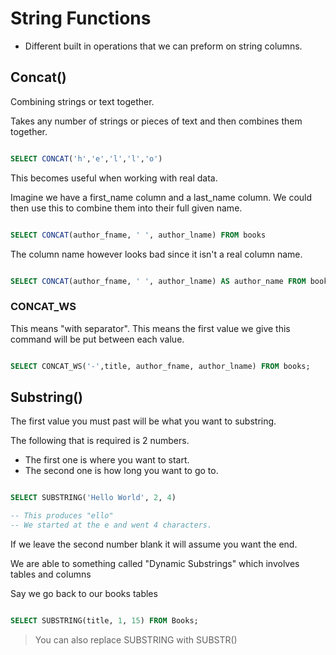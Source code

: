 # String Functions

- Different built in operations that we can preform on string columns.

## Concat()

Combining strings or text together.

Takes any number of strings or pieces of text and then combines them together.

```sql

SELECT CONCAT('h','e','l','l','o')

```

This becomes useful when working with real data.

Imagine we have a first_name column and a last_name column. We could then use this to combine them into their full given name.

```sql

SELECT CONCAT(author_fname, ' ', author_lname) FROM books

```

The column name however looks bad since it isn't a real column name.

```sql

SELECT CONCAT(author_fname, ' ', author_lname) AS author_name FROM books

```

### CONCAT_WS

This means "with separator". This means the first value we give this command will be put between each value.

```sql

SELECT CONCAT_WS('-',title, author_fname, author_lname) FROM books;

```

## Substring()

The first value you must past will be what you want to substring.

The following that is required is 2 numbers.

- The first one is where you want to start.
- The second one is how long you want to go to.

```sql

SELECT SUBSTRING('Hello World', 2, 4)

-- This produces "ello"
-- We started at the e and went 4 characters.

```

If we leave the second number blank it will assume you want the end.

We are able to something called "Dynamic Substrings" which involves tables and columns

Say we go back to our books tables

```sql

SELECT SUBSTRING(title, 1, 15) FROM Books;

```

> You can also replace SUBSTRING with SUBSTR()

